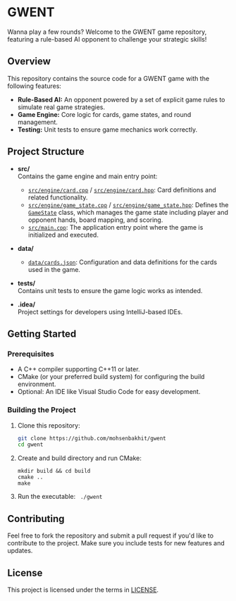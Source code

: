# GWENT

Wanna play a few rounds? Welcome to the GWENT game repository, featuring a rule-based AI opponent to challenge your strategic skills!

## Overview

This repository contains the source code for a GWENT game with the following features:
- **Rule-Based AI:** An opponent powered by a set of explicit game rules to simulate real game strategies.
- **Game Engine:** Core logic for cards, game states, and round management.
- **Testing:** Unit tests to ensure game mechanics work correctly.

## Project Structure

- **src/**  
  Contains the game engine and main entry point:
  - [`src/engine/card.cpp`](src/engine/card.cpp) / [`src/engine/card.hpp`](src/engine/card.hpp): Card definitions and related functionality.
  - [`src/engine/game_state.cpp`](src/engine/game_state.cpp) / [`src/engine/game_state.hpp`](src/engine/game_state.hpp): Defines the [`GameState`](src/engine/game_state.hpp) class, which manages the game state including player and opponent hands, board mapping, and scoring.
  - [`src/main.cpp`](src/main.cpp): The application entry point where the game is initialized and executed.

- **data/**  
  - [`data/cards.json`](data/cards.json): Configuration and data definitions for the cards used in the game.

- **tests/**  
  Contains unit tests to ensure the game logic works as intended.

- **.idea/**  
  Project settings for developers using IntelliJ-based IDEs.

## Getting Started

### Prerequisites

- A C++ compiler supporting C++11 or later.
- CMake (or your preferred build system) for configuring the build environment.
- Optional: An IDE like Visual Studio Code for easy development.

### Building the Project

1. Clone this repository:

   ```sh
   git clone https://github.com/mohsenbakhit/gwent
   cd gwent
   ```

2. Create and build directory and run CMake:
    ```
    mkdir build && cd build
    cmake ..
    make
    ```
3. Run the executable:
    ``` ./gwent```

## Contributing
Feel free to fork the repository and submit a pull request if you'd like to contribute to the project. Make sure you include tests for new features and updates.

## License
This project is licensed under the terms in [LICENSE](LICENSE).